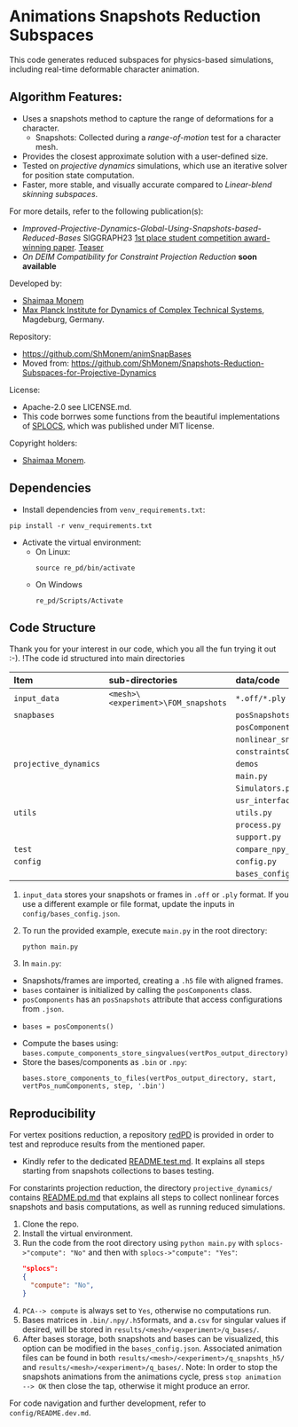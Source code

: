 # Animations Snapshots Reduction Subspaces

This code generates reduced subspaces for physics-based simulations, including real-time deformable character animation.

## Algorithm Features:
- Uses a snapshots method to capture the range of deformations for a character.
  - Snapshots: Collected during a *range-of-motion* test for a character mesh.
- Provides the closest approximate solution with a user-defined size.
- Tested on *projective dynamics* simulations, which use an iterative solver for position state computation.
- Faster, more stable, and visually accurate compared to *Linear-blend skinning subspaces*.

For more details, refer to the following publication(s):
- *Improved-Projective-Dynamics-Global-Using-Snapshots-based-Reduced-Bases* SIGGRAPH23 [1st place student competition award-winning paper](https://dl.acm.org/doi/10.1145/3588028.3603665).
[Teaser](teasers/coloredComparisionBunny_PCA_SPLOCS_LBS.png)
- *On DEIM Compatibility for Constraint Projection Reduction* **soon available**

Developed by:
- [Shaimaa Monem](https://orcid.org/0009-0008-4038-3452)
- [Max Planck Institute for Dynamics of Complex Technical Systems](https://www.mpi-magdeburg.mpg.de/2316/en), Magdeburg, Germany.

Repository:
- https://github.com/ShMonem/animSnapBases
- Moved from: https://github.com/ShMonem/Snapshots-Reduction-Subspaces-for-Projective-Dynamics

License:
- Apache-2.0 see LICENSE.md.
- This code borrwes some functions from the beautiful implementations of [SPLOCS](https://github.com/tneumann/splocs), which was published under MIT license.

Copyright holders:
- [Shaimaa Monem](https://orcid.org/0009-0008-4038-3452).

## Dependencies
- Install dependencies from `venv_requirements.txt`:
````commandline
pip install -r venv_requirements.txt 
````
- Activate the virtual environment:
  - On Linux:
    ````commandline
    source re_pd/bin/activate
    ````
  - On Windows
    ````commandline
    re_pd/Scripts/Activate
    ````

## Code Structure
Thank you for your interest in our code, which you all the fun trying it out :-). !The code id structured into main directories

| Item                  | sub-directories                       | data/code                    |
|:----------------------|:--------------------------------------|:-----------------------------|
| `input_data`          | ``<mesh>\<experiment>\FOM_snapshots`` | ``*.off/*.ply``              |
| `snapbases`           |                                       | ``posSnapshots.py``          |
|                       |                                       | ``posComponents.py``         |
|                       |                                       | ``nonlinear_snapshots.py``   |
|                       |                                       | ``constraintsComponents.py`` |
| `projective_dynamics` |                                       | ``demos``                    |
|                       |                                       | ``main.py``                  |
|                       |                                       | ``Simulators.py ``           |
|                       |                                       | ``usr_interface.json``       |
| ``utils``             |                                       | ``utils.py``                 |
|                       |                                       | ``process.py``               |
|                       |                                       | ``support.py``               |
| ``test``              |                                       | ``compare_npy_files.py``     |
| ``config``            |                                       | ``config.py``                |
|                       |                                       | ``bases_config.json``        |

1. `input_data` stores your snapshots or frames in `.off` or `.ply` format. If you use a different example or file format, update the inputs in `config/bases_config.json`.

2. To run the provided example, execute `main.py` in the root directory:
	```
 	python main.py
	```
3. In `main.py`:
  - Snapshots/frames are imported, creating a `.h5` file with aligned frames.
  - `bases` container is initialized by calling the `posComponents` class.
  - `posComponents` has an `posSnapshots` attribute that access configurations from `.json`.
  - ```
	bases = posComponents()
    ```
  -  Compute the bases using:
    ```
	bases.compute_components_store_singvalues(vertPos_output_directory)
    ```
  - Store the bases/components as `.bin` or `.npy`:
    ```
	bases.store_components_to_files(vertPos_output_directory, start, vertPos_numComponents, step, '.bin')
    ```

## Reproducibility

For vertex positions reduction, a repository [redPD](https://github.com/ShMonem/redPD) is provided in order to test and reproduce results from the mentioned paper.  
  - Kindly refer to the dedicated [README.test.md](https://github.com/ShMonem/redPD/blob/main/README.test.md). 
    It explains all steps starting from snapshots collections to bases testing.

For constarints projection reduction, the directory `projective_dynamics/` 
contains [README.pd.md](https://github.com/ShMonem/animSnapBases_mirror/blob/main/projective_dynamics/demos/README.pd.md)
that explains all steps to collect nonlinear forces snapshots and basis computations, as well as running reduced simulations.

1. Clone the repo.
2. Install the virtual environment.
3. Run the code from the root directory using `python main.py` with `splocs->"compute": "No"` and then with `splocs->"compute": "Yes"`:
    ```json
    "splocs":
    {
      "compute": "No",
    }
    ```
4. ``PCA--> compute`` is always set to ``Yes``, otherwise no computations run. 
5. Bases matrices in `.bin/.npy/.h5`formats, and a`.csv` for singular values if desired, will be stored in `results/<mesh>/<experiment>/q_bases/`.
6. After bases storage, both snapshots and bases can be visualized, this option can be modified in the ``bases_config.json``. Associated animation files can be found in both `results/<mesh>/<experiment>/q_snapshts_h5/` and `results/<mesh>/<experiment>/q_bases/`.
    Note: In order to stop the snapshots animations from the animations cycle, press ``stop animation --> OK`` then close the tap, otherwise it might produce an error.

For code navigation and further development, refer to ``config/README.dev.md``.
